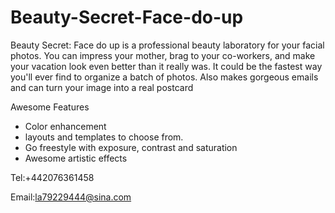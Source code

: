 # Beauty-Secret-Face-do-up

Beauty Secret: Face do up is a professional beauty laboratory for your facial photos. You can impress your mother, brag to your co-workers, and make your vacation look even better than it really was.
It could be the fastest way you'll ever find to organize a batch of photos. Also makes gorgeous emails and can turn your image into a real postcard

Awesome Features
* Color enhancement
* layouts and templates to choose from.
* Go freestyle with exposure, contrast and saturation
* Awesome artistic effects

Tel:+442076361458

Email:la79229444@sina.com
